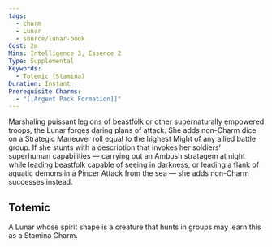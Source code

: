 ```yaml
---
tags:
  - charm
  - Lunar
  - source/lunar-book
Cost: 2m
Mins: Intelligence 3, Essence 2
Type: Supplemental
Keywords:
  - Totemic (Stamina)
Duration: Instant
Prerequisite Charms:
  - "[[Argent Pack Formation]]"
---
```

Marshaling puissant legions of beastfolk or other supernaturally empowered troops, the Lunar forges daring plans of attack. She adds non-Charm dice on a Strategic Maneuver roll equal to the highest Might of any allied battle group. If she stunts with a description that invokes her soldiers’ superhuman capabilities — carrying out an Ambush stratagem at night while leading beastfolk capable of seeing in darkness, or leading a flank of aquatic demons in a Pincer Attack from the sea — she adds non-Charm successes instead. 
## Totemic 

A Lunar whose spirit shape is a creature that hunts in groups may learn this as a Stamina Charm.